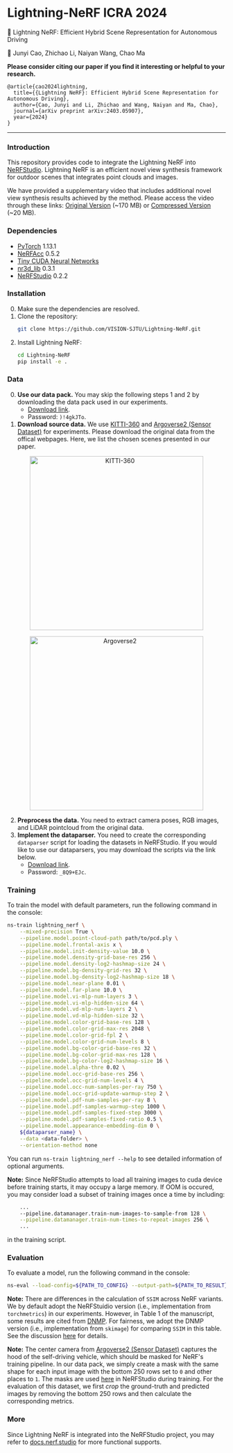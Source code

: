 # Lightning-NeRF ICRA 2024

:page_facing_up: Lightning NeRF: Efficient Hybrid Scene Representation for Autonomous Driving

:boy: Junyi Cao, Zhichao Li, Naiyan Wang, Chao Ma

**Please consider citing our paper if you find it interesting or helpful to your research.**
```
@article{cao2024lightning,
  title={{Lightning NeRF}: Efficient Hybrid Scene Representation for Autonomous Driving},
  author={Cao, Junyi and Li, Zhichao and Wang, Naiyan and Ma, Chao},
  journal={arXiv preprint arXiv:2403.05907},
  year={2024}
}
```

---

### Introduction

This repository provides code to integrate the Lightning NeRF into [NeRFStudio](https://github.com/nerfstudio-project/nerfstudio/). Lightning NeRF is an efficient novel view synthesis framework for outdoor scenes that integrates point clouds and images. 

We have provided a supplementary video that includes additional novel view synthesis results achieved by the method. Please access the video through these links: [Original Version](https://sjtueducn-my.sharepoint.com/:v:/g/personal/junyicao_sjtu_edu_cn/ES64j3f2_zVOlgASz5koaesB5hGixUalLpUtvRK0JwlQdQ?nav=eyJyZWZlcnJhbEluZm8iOnsicmVmZXJyYWxBcHAiOiJPbmVEcml2ZUZvckJ1c2luZXNzIiwicmVmZXJyYWxBcHBQbGF0Zm9ybSI6IldlYiIsInJlZmVycmFsTW9kZSI6InZpZXciLCJyZWZlcnJhbFZpZXciOiJNeUZpbGVzTGlua0NvcHkifX0&e=R8Vp2g) (~170 MB) or [Compressed Version](https://sjtueducn-my.sharepoint.com/:v:/g/personal/junyicao_sjtu_edu_cn/EVL63zd6o6xMgd6HKGAYBTMBnTg73AYd2Op32fsjYtOB9A?nav=eyJyZWZlcnJhbEluZm8iOnsicmVmZXJyYWxBcHAiOiJPbmVEcml2ZUZvckJ1c2luZXNzIiwicmVmZXJyYWxBcHBQbGF0Zm9ybSI6IldlYiIsInJlZmVycmFsTW9kZSI6InZpZXciLCJyZWZlcnJhbFZpZXciOiJNeUZpbGVzTGlua0NvcHkifX0&e=Yeal1b) (~20 MB).


### Dependencies
- [PyTorch](https://pytorch.org/get-started/previous-versions) 1.13.1
- [NeRFAcc](https://github.com/KAIR-BAIR/nerfacc) 0.5.2
- [Tiny CUDA Neural Networks](https://github.com/NVlabs/tiny-cuda-nn)
- [nr3d_lib](https://github.com/PJLab-ADG/nr3d_lib) 0.3.1
- [NeRFStudio](https://github.com/nerfstudio-project/nerfstudio) 0.2.2

### Installation
0. Make sure the dependencies are resolved.
1. Clone the repository:
    ```bash
    git clone https://github.com/VISION-SJTU/Lightning-NeRF.git
    ```
1. Install Lightning NeRF:
    ```bash
    cd Lightning-NeRF
    pip install -e .
    ```

### Data
0. **Use our data pack.** You may skip the following steps 1 and 2 by downloading the data pack used in our experiments. 
    - [Download link](https://sjtueducn-my.sharepoint.com/:f:/g/personal/junyicao_sjtu_edu_cn/EjVxCRCWR_BOqMHqwLnt6w4BlHYhOQviOZWDAnF221dEJQ).
    - Password: `)!4gkJTo`.
1. **Download source data.** We use [KITTI-360](https://www.cvlibs.net/datasets/kitti-360/index.php) and [Argoverse2 (Sensor Dataset)](https://argoverse.github.io/user-guide/datasets/sensor.html) for experiments. Please download the original data from the offical webpages. Here, we list the chosen scenes presented in our paper.

<div align=center>

<img 
    src="https://s1.locimg.com/2023/09/22/0af88b2bd34b7.png" 
    title="KITTI-360"
    alter="KITTI-360" 
    width="400px">

<img 
    src="https://s1.locimg.com/2023/09/22/8b05a58c1ff77.png" 
    title="Argoverse2"
    alter="Argoverse2" 
    width="400px">

</div>

2. **Preprocess the data.** You need to extract camera poses, RGB images, and LiDAR pointcloud from the original data. 
3. **Implement the dataparser.** You need to create the corresponding `dataparser` script for loading the datasets in NeRFStudio. If you would like to use our dataparsers, you may download the scripts via the link below.
    - [Download link](https://sjtueducn-my.sharepoint.com/:f:/g/personal/junyicao_sjtu_edu_cn/Eq2UpGHPvmRMlXQolta2-SUBeCG9UN4urTZgtMzs0SxB1g?e=YHNg3G).
    - Password: `_8Q9+EJc`.



### Training

To train the model with default parameters, run the following command in the console:

```bash
ns-train lightning_nerf \
    --mixed-precision True \
    --pipeline.model.point-cloud-path path/to/pcd.ply \
    --pipeline.model.frontal-axis x \
    --pipeline.model.init-density-value 10.0 \
    --pipeline.model.density-grid-base-res 256 \
    --pipeline.model.density-log2-hashmap-size 24 \
    --pipeline.model.bg-density-grid-res 32 \
    --pipeline.model.bg-density-log2-hashmap-size 18 \
    --pipeline.model.near-plane 0.01 \
    --pipeline.model.far-plane 10.0 \
    --pipeline.model.vi-mlp-num-layers 3 \
    --pipeline.model.vi-mlp-hidden-size 64 \
    --pipeline.model.vd-mlp-num-layers 2 \
    --pipeline.model.vd-mlp-hidden-size 32 \
    --pipeline.model.color-grid-base-res 128 \
    --pipeline.model.color-grid-max-res 2048 \
    --pipeline.model.color-grid-fpl 2 \
    --pipeline.model.color-grid-num-levels 8 \
    --pipeline.model.bg-color-grid-base-res 32 \
    --pipeline.model.bg-color-grid-max-res 128 \
    --pipeline.model.bg-color-log2-hashmap-size 16 \
    --pipeline.model.alpha-thre 0.02 \
    --pipeline.model.occ-grid-base-res 256 \
    --pipeline.model.occ-grid-num-levels 4 \
    --pipeline.model.occ-num-samples-per-ray 750 \
    --pipeline.model.occ-grid-update-warmup-step 2 \
    --pipeline.model.pdf-num-samples-per-ray 8 \
    --pipeline.model.pdf-samples-warmup-step 1000 \
    --pipeline.model.pdf-samples-fixed-step 3000 \
    --pipeline.model.pdf-samples-fixed-ratio 0.5 \
    --pipeline.model.appearance-embedding-dim 0 \
    ${dataparser_name} \
    --data <data-folder> \
    --orientation-method none
```

You can run `ns-train lightning_nerf --help` to see detailed information of optional arguments.

**Note:** Since NeRFStudio attempts to load all training images to cuda device before training starts, it may occupy a large memory. If OOM is occured, you may consider load a subset of training images once a time by including:
```bash
    ...
    --pipeline.datamanager.train-num-images-to-sample-from 128 \
    --pipeline.datamanager.train-num-times-to-repeat-images 256 \
    ...
``` 
in the training script. 

### Evaluation
To evaluate a model, run the following command in the console:
```bash
ns-eval --load-config=${PATH_TO_CONFIG} --output-path=${PATH_TO_RESULT}.json
```

**Note:** There are differences in the calculation of `SSIM` across NeRF variants. We by default adopt the NeRFStuidio version (i.e., implementation from `torchmetrics`) in our experiments. However, in Table 1 of the manuscript, some results are cited from [DNMP](https://arxiv.org/abs/2307.10776). For fairness, we adopt the DNMP version (i.e., implementation from `skimage`) for comparing `SSIM` in this table. See the discussion [here](https://github.com/DNMP/DNMP/issues/16) for details.

**Note:** The center camera from [Argoverse2 (Sensor Dataset)](https://argoverse.github.io/user-guide/datasets/sensor.html) captures the hood of the self-driving vehicle, which should be masked for NeRF's training pipeline. In our data pack, we simply create a mask with the same shape for each input image with the bottom 250 rows set to `0` and other places to `1`. The masks are used [here](https://github.com/nerfstudio-project/nerfstudio/blob/ad706f59c414bd7e0f62b78a6a5822e2de70b6b9/nerfstudio/data/pixel_samplers.py#L64-L67) in NeRFStudio during training. For the evaluation of this dataset, we first *crop* the ground-truth and predicted images by removing the bottom 250 rows and then calculate the corresponding metrics.

### More
Since Lightning NeRF is integrated into the NeRFStudio project, you may refer to [docs.nerf.studio](https://docs.nerf.studio/) for more functional supports.
